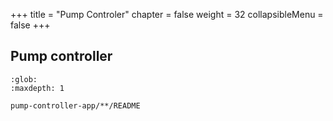 +++
title = "Pump Controler"
chapter = false
weight = 32
collapsibleMenu = false
+++

## Pump controller

```{toctree}
:glob:
:maxdepth: 1

pump-controller-app/**/README
```
